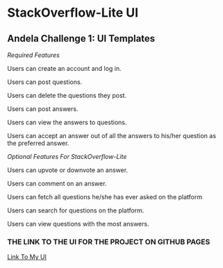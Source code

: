 # StackOverflow-Lite UI


## Andela Challenge 1: UI Templates

*Required Features*

Users can create an account and log in.

Users can post questions.

Users can delete the questions they post.

Users can post answers.

Users can view the answers to questions.

Users can accept an answer out of all the answers to his/her question as the preferred answer. 




*Optional Features For StackOverflow-Lite*

Users can upvote or downvote an answer.

Users can comment on an answer.

Users can fetch all questions he/she has ever asked on the platform

Users can search for questions on the platform.

Users can view questions with the most answers.




### THE LINK TO THE UI FOR THE PROJECT ON GITHUB PAGES

[Link To My UI](http://jsnakegithub.github.io)



